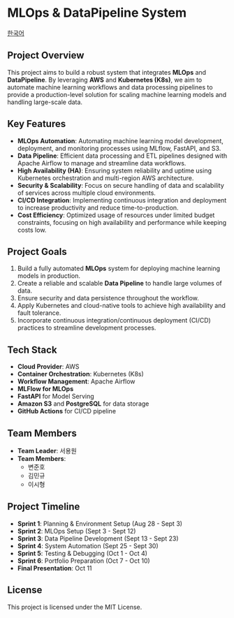 # MLOps & DataPipeline System

[한국어](./README_ko.md)

## Project Overview
This project aims to build a robust system that integrates **MLOps** and **DataPipeline**. By leveraging **AWS** and **Kubernetes (K8s)**, we aim to automate machine learning workflows and data processing pipelines to provide a production-level solution for scaling machine learning models and handling large-scale data.

## Key Features
- **MLOps Automation**: Automating machine learning model development, deployment, and monitoring processes using MLflow, FastAPI, and S3.
- **Data Pipeline**: Efficient data processing and ETL pipelines designed with Apache Airflow to manage and streamline data workflows.
- **High Availability (HA)**: Ensuring system reliability and uptime using Kubernetes orchestration and multi-region AWS architecture.
- **Security & Scalability**: Focus on secure handling of data and scalability of services across multiple cloud environments.
- **CI/CD Integration**: Implementing continuous integration and deployment to increase productivity and reduce time-to-production.
- **Cost Efficiency**: Optimized usage of resources under limited budget constraints, focusing on high availability and performance while keeping costs low.

## Project Goals
1. Build a fully automated **MLOps** system for deploying machine learning models in production.
2. Create a reliable and scalable **Data Pipeline** to handle large volumes of data.
3. Ensure security and data persistence throughout the workflow.
4. Apply Kubernetes and cloud-native tools to achieve high availability and fault tolerance.
5. Incorporate continuous integration/continuous deployment (CI/CD) practices to streamline development processes.

## Tech Stack
- **Cloud Provider**: AWS
- **Container Orchestration**: Kubernetes (K8s)
- **Workflow Management**: Apache Airflow
- **MLFlow for MLOps**
- **FastAPI** for Model Serving
- **Amazon S3** and **PostgreSQL** for data storage
- **GitHub Actions** for CI/CD pipeline

## Team Members
- **Team Leader**: 서용원
- **Team Members**:
    - 변준호
    - 김민규
    - 이시형

## Project Timeline
- **Sprint 1**: Planning & Environment Setup (Aug 28 - Sept 3)
- **Sprint 2**: MLOps Setup (Sept 3 - Sept 12)
- **Sprint 3**: Data Pipeline Development (Sept 13 - Sept 23)
- **Sprint 4**: System Automation (Sept 25 - Sept 30)
- **Sprint 5**: Testing & Debugging (Oct 1 - Oct 4)
- **Sprint 6**: Portfolio Preparation (Oct 7 - Oct 10)
- **Final Presentation**: Oct 11

## License
This project is licensed under the MIT License.
